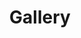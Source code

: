 ---
widget: blank
headless: true

# ... Put Your Section Options Here (title etc.) ...
title: Gallery
subtitle:
weight: 60  # section position on page
design:
  columns: '1'

gallery_item:  
- album: 'Lab Fun'
  image: 'yinyang.jpg'
---